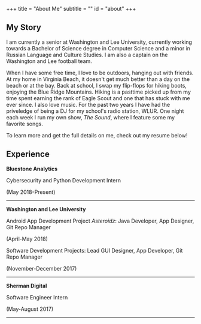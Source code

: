 +++
title = "About Me"
subtitle = ""
id = "about"
+++

## My Story
I am currently a senior at Washington and Lee University, currently working towards a Bachelor of Science degree in Computer Science and a minor in Russian Language and Culture Studies.  I am also a captain on the Washington and Lee football team.

When I have some free time, I love to be outdoors, hanging out with friends.  At my home in Virginia Beach, it doesn't get much better than a day on the beach or at the bay.  Back at school, I swap my flip-flops for hiking boots, enjoying the Blue Ridge Mountains.  Hiking is a pasttime picked up from my time spent earning the rank of Eagle Scout and one that has stuck with me ever since.  I also love music.  For the past two years I have had the priveledge of being a DJ for my school's radio station, WLUR.  One night each week I run my own show, _The Sound_, where I feature some my favorite songs.

To learn more and get the full details on me, check out my resume below!


## Experience
**Bluestone Analytics**

Cybersecurity and Python Development Intern

(May 2018-Present)

---
**Washington and Lee University**

Android App Development Project _Asteroidz_: Java Developer, App Designer, Git Repo Manager

(April-May 2018)

Software Development Projects: Lead GUI Designer, App Developer, Git Repo Manager

(November-December 2017)

---
**Sherman Digital**

Software Engineer Intern

(May-August 2017)

---